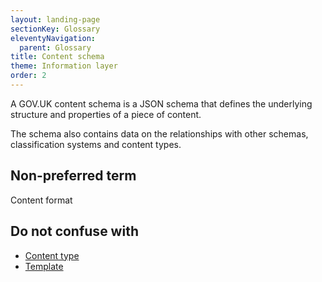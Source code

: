```yaml
---
layout: landing-page
sectionKey: Glossary
eleventyNavigation:
  parent: Glossary
title: Content schema
theme: Information layer
order: 2
---
```

A GOV.UK content schema is a JSON schema that defines the underlying structure and properties of a piece of content.

The schema also contains data on the relationships with other schemas, classification systems and content types.

## Non-preferred term

Content format

## Do not confuse with

+ [Content type](/glossary/content-type)
+ [Template](/glossary/template) 